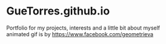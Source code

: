 # GueTorres.github.io

Portfolio for my projects, interests and a little bit about myself </br>
animated gif is by https://www.facebook.com/geometrieva
